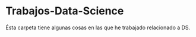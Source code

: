 # Trabajos-Data-Science

Ésta carpeta tiene algunas cosas en las que he trabajado relacionado a DS.
